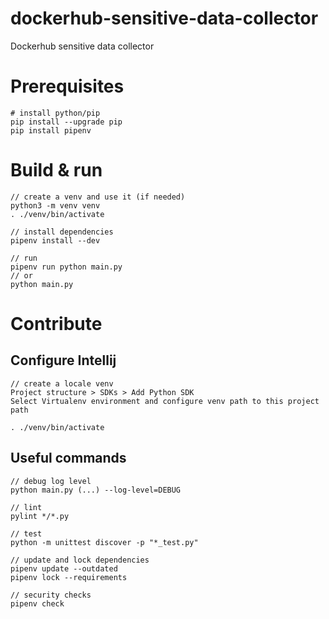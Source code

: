 # dockerhub-sensitive-data-collector
Dockerhub sensitive data collector

# Prerequisites

```
# install python/pip
pip install --upgrade pip
pip install pipenv
```

# Build & run

```
// create a venv and use it (if needed)
python3 -m venv venv
. ./venv/bin/activate

// install dependencies
pipenv install --dev

// run 
pipenv run python main.py
// or
python main.py 
```

# Contribute

## Configure Intellij

```
// create a locale venv
Project structure > SDKs > Add Python SDK 
Select Virtualenv environment and configure venv path to this project path

. ./venv/bin/activate
```

## Useful commands

```
// debug log level
python main.py (...) --log-level=DEBUG

// lint
pylint */*.py

// test
python -m unittest discover -p "*_test.py"

// update and lock dependencies
pipenv update --outdated
pipenv lock --requirements

// security checks
pipenv check
```

